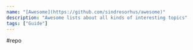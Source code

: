 ```yaml
---
name: "[Awesome](https://github.com/sindresorhus/awesome)"
description: "Awesome lists about all kinds of interesting topics"
tags: ["Guide"]
---
```

#repo